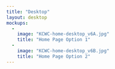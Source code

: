 ```yaml
---
title: "Desktop"
layout: desktop
mockups:
  -
    image: "KCWC-home-desktop_v6A.jpg"
    title: "Home Page Option 1"
  -
    image: "KCWC-home-desktop_v6B.jpg"
    title: "Home Page Option 2"
---
```

